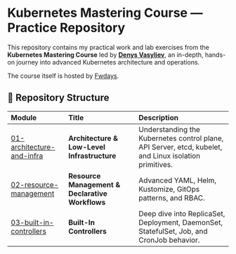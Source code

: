 # Kubernetes Mastering Course — Practice Repository

This repository contains my practical work and lab exercises from the **Kubernetes Mastering Course** led by [**Denys Vasyliev**](https://www.linkedin.com/in/denys-vasyliev/), an in-depth, hands-on journey into advanced Kubernetes architecture and operations.  

The course itself is hosted by [Fwdays](https://fwdays.com/en/event/kubernetes-mastering-course).

## 📂 Repository Structure

| Module                                                             | Title                                           | Description                                                                                            |
| :----------------------------------------------------------------- | :---------------------------------------------- | :----------------------------------------------------------------------------------------------------- |
| [01-architecture-and-infra](./01-architecture-and-infra/README.md) | **Architecture & Low-Level Infrastructure**     | Understanding the Kubernetes control plane, API Server, etcd, kubelet, and Linux isolation primitives. |
| [02-resource-management](./02-resource-management/README.md)       | **Resource Management & Declarative Workflows** | Advanced YAML, Helm, Kustomize, GitOps patterns, and RBAC.                                             |
| [03-built-in-controllers](./03-built-in-controllers/README.md)     | **Built-In Controllers**                        | Deep dive into ReplicaSet, Deployment, DaemonSet, StatefulSet, Job, and CronJob behavior.              |


